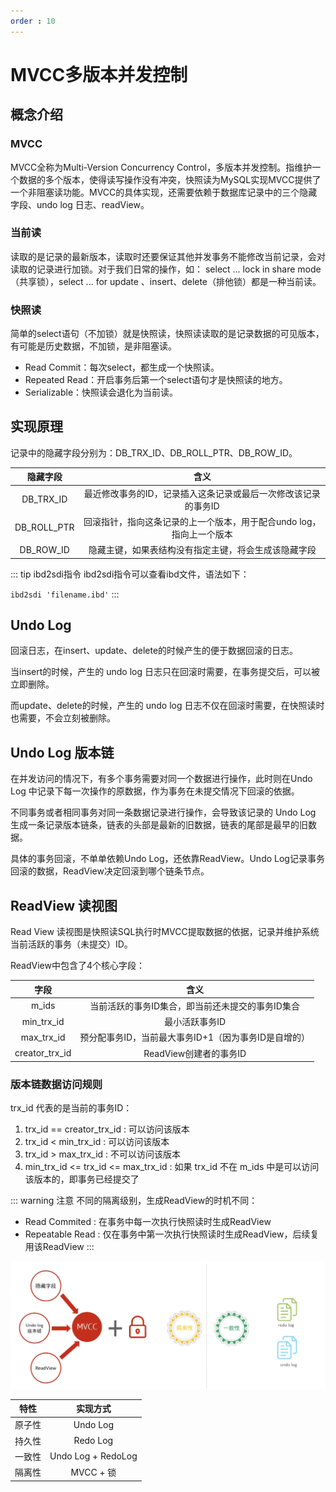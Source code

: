 ```yaml
---
order : 10
---
```

# MVCC多版本并发控制

## 概念介绍

### MVCC

MVCC全称为Multi-Version Concurrency Control，多版本并发控制。指维护一个数据的多个版本，使得读写操作没有冲突，快照读为MySQL实现MVCC提供了一个非阻塞读功能。MVCC的具体实现，还需要依赖于数据库记录中的三个隐藏字段、undo log 日志、readView。

### 当前读

读取的是记录的最新版本，读取时还要保证其他并发事务不能修改当前记录，会对读取的记录进行加锁。对于我们日常的操作，如：
select ... lock in share mode （共享锁），select ... for update 、insert、delete（排他锁）都是一种当前读。

### 快照读

简单的select语句（不加锁）就是快照读，快照读读取的是记录数据的可见版本，有可能是历史数据，不加锁，是非阻塞读。

- Read Commit：每次select，都生成一个快照读。
- Repeated Read：开启事务后第一个select语句才是快照读的地方。
- Serializable：快照读会退化为当前读。


## 实现原理

记录中的隐藏字段分别为：DB_TRX_ID、DB_ROLL_PTR、DB_ROW_ID。

|隐藏字段|含义|
|:---:|:---:|
|DB_TRX_ID|最近修改事务的ID，记录插入这条记录或最后一次修改该记录的事务ID|
|DB_ROLL_PTR|回滚指针，指向这条记录的上一个版本，用于配合undo log，指向上一个版本|
|DB_ROW_ID|隐藏主键，如果表结构没有指定主键，将会生成该隐藏字段|

::: tip ibd2sdi指令
ibd2sdi指令可以查看ibd文件，语法如下：

`
ibd2sdi 'filename.ibd'
`
:::

## Undo Log

回滚日志，在insert、update、delete的时候产生的便于数据回滚的日志。

当insert的时候，产生的 undo log 日志只在回滚时需要，在事务提交后，可以被立即删除。

而update、delete的时候，产生的 undo log 日志不仅在回滚时需要，在快照读时也需要，不会立刻被删除。

## Undo Log 版本链

在并发访问的情况下，有多个事务需要对同一个数据进行操作，此时则在Undo Log 中记录下每一次操作的原数据，作为事务在未提交情况下回滚的依据。

不同事务或者相同事务对同一条数据记录进行操作，会导致该记录的 Undo Log 生成一条记录版本链条，链表的头部是最新的旧数据，链表的尾部是最早的旧数据。

具体的事务回滚，不单单依赖Undo Log，还依靠ReadView。Undo Log记录事务回滚的数据，ReadView决定回滚到哪个链条节点。

## ReadView 读视图

Read View 读视图是快照读SQL执行时MVCC提取数据的依据，记录并维护系统当前活跃的事务（未提交）ID。

ReadView中包含了4个核心字段：

|字段|含义|
|:---:|:---:|
|m_ids|当前活跃的事务ID集合，即当前还未提交的事务ID集合|
|min_trx_id|最小活跃事务ID|
|max_trx_id|预分配事务ID，当前最大事务ID+1（因为事务ID是自增的）|
|creator_trx_id|ReadView创建者的事务ID|

### 版本链数据访问规则

trx_id 代表的是当前的事务ID：

1. trx_id == creator_trx_id : 可以访问该版本
2. trx_id < min_trx_id : 可以访问该版本
3. trx_id > max_trx_id : 不可以访问该版本
4. min_trx_id <= trx_id <= max_trx_id : 如果 trx_id 不在 m_ids 中是可以访问该版本的，即事务已经提交了

::: warning 注意
不同的隔离级别，生成ReadView的时机不同：
- Read Commited : 在事务中每一次执行快照读时生成ReadView
- Repeatable Read : 仅在事务中第一次执行快照读时生成ReadView，后续复用该ReadView
:::

![MVCC-实现原理](../../../../assets/innodb-mvcc/2023-05-14-22-22-21.png)

|特性|实现方式|
|:---:|:---:|
|原子性|Undo Log|
|持久性|Redo Log|
|一致性|Undo Log + RedoLog|
|隔离性|MVCC + 锁|